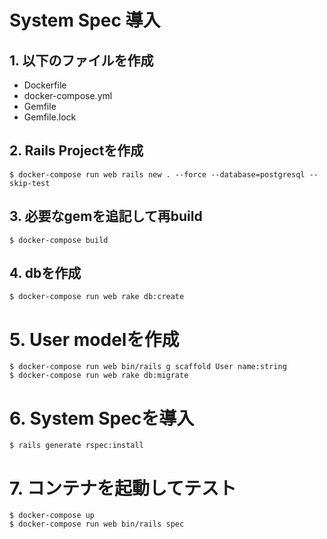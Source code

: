# System Spec 導入

## 1. 以下のファイルを作成

- Dockerfile
- docker-compose.yml
- Gemfile
- Gemfile.lock

## 2. Rails Projectを作成

```
$ docker-compose run web rails new . --force --database=postgresql --skip-test
```

## 3. 必要なgemを追記して再build

```
$ docker-compose build
```

## 4. dbを作成

```
$ docker-compose run web rake db:create
```

# 5. User modelを作成

```
$ docker-compose run web bin/rails g scaffold User name:string
$ docker-compose run web rake db:migrate
```

# 6. System Specを導入

```
$ rails generate rspec:install
```

# 7. コンテナを起動してテスト

```
$ docker-compose up
$ docker-compose run web bin/rails spec
```
